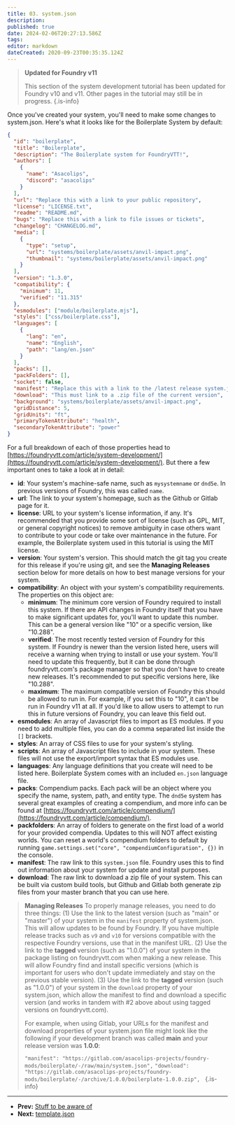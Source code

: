 ```yaml
---
title: 03. system.json
description: 
published: true
date: 2024-02-06T20:27:13.586Z
tags: 
editor: markdown
dateCreated: 2020-09-23T00:35:35.124Z
---
```


> **Updated for Foundry v11**
>
> This section of the system development tutorial has been updated for Foundry v10 and v11. Other pages in the tutorial may still be in progress.
{.is-info}

Once you've created your system, you'll need to make some changes to system.json. Here's what it looks like for the Boilerplate System by default:

```json
{
  "id": "boilerplate",
  "title": "Boilerplate",
  "description": "The Boilerplate system for FoundryVTT!",
  "authors": [
    {
      "name": "Asacolips",
      "discord": "asacolips"
    }
  ],
  "url": "Replace this with a link to your public repository",
  "license": "LICENSE.txt",
  "readme": "README.md",
  "bugs": "Replace this with a link to file issues or tickets",
  "changelog": "CHANGELOG.md",
  "media": [
    {
      "type": "setup",
      "url": "systems/boilerplate/assets/anvil-impact.png",
      "thumbnail": "systems/boilerplate/assets/anvil-impact.png"
    }
  ],
  "version": "1.3.0",
  "compatibility": {
    "minimum": 11,
    "verified": "11.315"
  },
  "esmodules": ["module/boilerplate.mjs"],
  "styles": ["css/boilerplate.css"],
  "languages": [
    {
      "lang": "en",
      "name": "English",
      "path": "lang/en.json"
    }
  ],
  "packs": [],
  "packFolders": [],
  "socket": false,
  "manifest": "Replace this with a link to the /latest release system.json so people can receive updates after they've installed the system",
  "download": "This must link to a .zip file of the current version",
  "background": "systems/boilerplate/assets/anvil-impact.png",
  "gridDistance": 5,
  "gridUnits": "ft",
  "primaryTokenAttribute": "health",
  "secondaryTokenAttribute": "power"
}

```

For a full breakdown of each of those properties head to [https://foundryvtt.com/article/system-development/](https://foundryvtt.com/article/system-development/). But there a few important ones to take a look at in detail:

* **id**: Your system's machine-safe name, such as `mysystemname` or `dnd5e`. In previous versions of Foundry, this was called `name`.
* **url**: The link to your system's homepage, such as the Github or Gitlab page for it.
* **license**: URL to your system's license information, if any. It's recommended that you provide some sort of license (such as GPL, MIT, or general copyright notices) to remove ambiguity in case others want to contribute to your code or take over maintenance in the future. For example, the Boilerplate system used in this tutorial is using the MIT license.
* **version**: Your system's version. This should match the git tag you create for this release if you're using git, and see the **Managing Releases** section below for more details on how to best manage versions for your system.
* **compatibility**: An object with your system's compatibility requirements. The properties on this object are:
	* **minimum**: The minimum core version of Foundry required to install this system. If there are API changes in Foundry itself that you have to make significant updates for, you'll want to update this number. This can be a general version like "10" or a specific version, like "10.288".
	* **verified**: The most recently tested version of Foundry for this system. If Foundry is newer than the version listed here, users will receive a warning when trying to install or use your system. You'll need to update this frequently, but it can be done through foundryvtt.com's package manager so that you don't have to create new releases. It's recommended to put specific versions here, like "10.288".
	* **maximum**: The maximum compatible version of Foundry this should be allowed to run in. For example, if you set this to "10", it can't be run in Foundry v11 at all. If you'd like to allow users to attempt to run this in future versions of Foundry, you can leave this field out.
* **esmodules**: An array of Javascript files to import as ES modules. If you need to add multiple files, you can do a comma separated list inside the `[]` brackets.
* **styles**: An array of CSS files to use for your system's styling.
* **scripts**: An array of Javascript files to include in your system. These files will not use the export/import syntax that ES modules use.
* **languages**: Any language definitions that you create will need to be listed here. Boilerplate System comes with an included `en.json` language file.
* **packs**: Compendium packs. Each pack will be an object where you specify the name, system, path, and entity type. The `dnd5e` system has several great examples of creating a compendium, and more info can be found at [https://foundryvtt.com/article/compendium/](https://foundryvtt.com/article/compendium/).
* **packfolders**: An array of folders to generate on the first load of a world for your provided compendia. Updates to this will NOT affect existing worlds. You can reset a world's compendium folders to default by running `game.settings.set("core", "compendiumConfiguration", {})` in the console.
* **manifest**: The raw link to this `system.json` file. Foundry uses this to find out information about your system for update and install purposes.
* **download**: The raw link to download a zip file of your system. This can be built via custom build tools, but Github and Gitlab both generate zip files from your master branch that you can use here.

> **Managing Releases**
> To properly manage releases, you need to do three things:
> (1) Use the link to the latest version (such as "main" or "master") of your system in the `manifest` property of system.json. This will allow updates to be found by Foundry. If you have multiple release tracks such as `v9` and `v10` for versions compatible with the respective Foundry versions, use that in the manifest URL.
> (2) Use the link to the **tagged** version (such as "1.0.0") of your system in the package listing on foundryvtt.com when making a new release. This will allow Foundry find and install specific versions (which is important for users who don't update immediately and stay on the previous stable version).
> (3) Use the link to the **tagged** version (such as "1.0.0") of your system in the `download` property of your system.json, which allow the manifest to find and download a specific version (and works in tandem with #2 above about using tagged versions on foundryvtt.com).
>
> For example, when using Gitlab, your URLs for the manifest and download properties of your system.json file might look like the following if your development branch was called **main** and your release version was **1.0.0**:
>
> `"manifest": "https://gitlab.com/asacolips-projects/foundry-mods/boilerplate/-/raw/main/system.json",`
> `"download": "https://gitlab.com/asacolips-projects/foundry-mods/boilerplate/-/archive/1.0.0/boilerplate-1.0.0.zip",`
> &nbsp;
{.is-info}


---

* **Prev:** [Stuff to be aware of](https://foundryvtt.wiki/en/development/guides/SD-tutorial/SD02-Stuff-to-be-aware-of)
* **Next:** [template.json](https://foundryvtt.wiki/en/development/guides/SD-tutorial/SD04-templatejson)